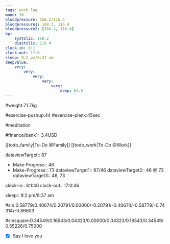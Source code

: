 ```yaml
---
tags: work_log
mood: 10
bloodpressure: 168.2/116.4
bloodpressure1: 168.2, 116.4
bloodpressure2: [168.2, 116.4]
bp:
    systolic: 168.2
    diastolic: 116.4
clock-in: 8:1
clock-out: 17:0
sleep: 9:2 pm/6:37 am
deepValue: 
    very: 
        very: 
            very: 
                very: 
                    very: 
                        deep: 64.5
---
```


#weight:71.7kg

#exercise-pushup:44
#exercise-plank:45sec

#meditation




#finance/bank1:-3.4USD

[[todo_family|To-Do @Family]]
[[todo_work|To-Do @Work]]



dataviewTarget:: 87
- Make Progress:: 46
- Make-Progress:: 73
dataviewTarget1:: 87/46
dataviewTarget2:: 46 @ 73
dataviewTarget3:: 46, 73

clock-in:: 8:1:46
clock-out:: 17:0:46

sleep:: 9:2 pm/6:37 am

#sin:0.58779/0.40674/0.20791/0.00000/-0.20791/-0.40674/-0.58779/-0.74314/-0.86603

#sinsquare:0.34549/0.16543/0.04323/0.00000/0.04323/0.16543/0.34549/0.55226/0.75000

- [x] Say I love you

